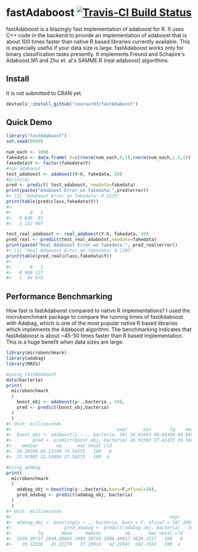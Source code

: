 

<!-- README.md is generated from README.Rmd. Please edit that file -->



# fastAdaboost [![Travis-CI Build Status](https://travis-ci.org/souravc83/fastAdaboost.svg?branch=master)](https://travis-ci.org/souravc83/fastAdaboost) 
fastAdaboost is a blazingly fast implementation of adaboost for R. It uses C++ code in the backend to provide an implementation of adaboost that is about 100 times faster than native R based libraries currently available. This is especially useful if your data size is large. fastAdaboost works only 
for binary classification tasks presently. It implements Freund and Schapire's Adaboost.M1 and 
Zhu et. al's SAMME.R (real adaboost) algorithms.

## Install
It is not submitted to CRAN yet.

```r
devtools::install_github("souravc83/fastAdaboost")
```

## Quick Demo

```r
library("fastAdaboost")
set.seed(9999)

num_each <- 1000
fakedata <- data.frame( X=c(rnorm(num_each,0,1),rnorm(num_each,1.5,1)), Y=c(rep(0,num_each),rep(1,num_each) ) )
fakedata$Y <- factor(fakedata$Y)
#run adaboost
test_adaboost <- adaboost(Y~X, fakedata, 10)
#print(A)
pred <- predict( test_adaboost, newdata=fakedata)
print(paste("Adaboost Error on fakedata:",pred$error))
#> [1] "Adaboost Error on fakedata: 0.1225"
print(table(pred$class,fakedata$Y))
#>    
#>       0   1
#>   0 848  93
#>   1 152 907

test_real_adaboost <- real_adaboost(Y~X, fakedata, 10)
pred_real <- predict(test_real_adaboost,newdata=fakedata)
print(paste("Real Adaboost Error on fakedata:", pred_real$error))
#> [1] "Real Adaboost Error on fakedata: 0.1105"
print(table(pred_real$class,fakedata$Y))
#>    
#>       0   1
#>   0 906 127
#>   1  94 873
```

## Performance Benchmarking
How fast is fastAdaboost compared to native R implementations? I used the microbenchmark package to 
compare the running times of fastAdaboost with Adabag, which is one of the most popular native 
R based libraries which implements the Adaboost algorithm.
The benchmarking indicates that fastAdaboost is about ~45-50 times faster than
R based implementation. This is a huge benefit when data sizes are large.
```r
library(microbenchmark)
library(adabag)
library(MASS)

#using fastAdaboost
data(bacteria)
print(
  microbenchmark
  ( 
    boost_obj <- adaboost(y~.,bacteria , 10),
    pred <- predict(boost_obj,bacteria) 
  )
  )
#> Unit: milliseconds
#>                                        expr      min       lq    mean
#>  boost_obj <- adaboost(y ~ ., bacteria, 10) 58.01665 58.69384 60.6658
#>        pred <- predict(boost_obj, bacteria) 26.91593 27.41415 29.5689
#>    median       uq      max neval cld
#>  59.20298 60.13180 74.54155   100   b
#>  27.91902 32.50484 37.58375   100  a

#using adabag
print(
  microbenchmark
  ( 
    adabag_obj <-boosting(y~.,bacteria,boos=F,mfinal=10),
    pred_adabag <- predict(adabag_obj, bacteria)
  )
  )
#> Unit: milliseconds
#>                                                            expr        min
#>  adabag_obj <- boosting(y ~ ., bacteria, boos = F, mfinal = 10) 2497.55208
#>                    pred_adabag <- predict(adabag_obj, bacteria)   34.50564
#>          lq       mean     median         uq       max neval cld
#>  2659.99737 2848.80065 2809.39769 2988.49017 3629.1527   100   b
#>    35.72336   45.21379   37.16913   42.22947  242.7932   100  a
```
